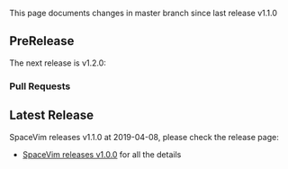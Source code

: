 This page documents changes in master branch since last release v1.1.0

## PreRelease

The next release is v1.2.0:

### Pull Requests

<!-- call SpaceVim#dev#followHEAD#update('en') -->
<!-- SpaceVim follow HEAD en start -->


<!-- SpaceVim follow HEAD en end -->

## Latest Release

SpaceVim releases v1.1.0 at 2019-04-08, please check the release page:

- [SpaceVim releases v1.0.0](https://spacevim.org/SpaceVim-release-v1.0.0/) for all the details
